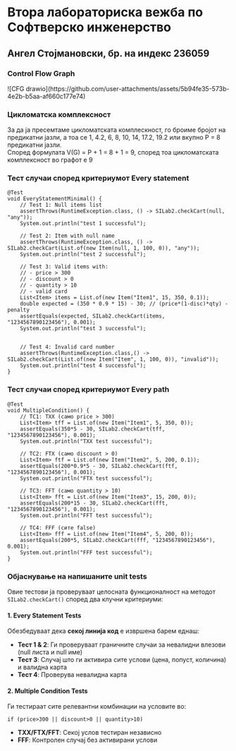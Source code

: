 # Втора лабораториска вежба по Софтверско инженерство
</hr>

<h2>Aнгел Стојмановски, бр. на индекс 236059</h2>
</hr>

<h3>Control Flow Graph</h3>
![CFG drawio](https://github.com/user-attachments/assets/5b94fe35-573b-4e2b-b5aa-af660c177e74)


<h3>Цикломатска комплексност</h3>
За да ја пресемтаме цикломатската комплескност, го броиме бројот на предикатни јазли, а тоа се 1, 4.2, 6, 8, 10, 14, 17.2, 19.2
или вкупно P = 8 предикатни јазли.<br> 
Според формулата V(G) = P + 1 = 8 + 1 = 9, според тоа цикломатската комплексност во графот е 9

<h3>Тест случаи според критериумот Every statement</h3>

    @Test
    void EveryStatementMinimal() {
        // Test 1: Null items list
        assertThrows(RuntimeException.class, () -> SILab2.checkCart(null, "any"));
        System.out.println("test 1 successful");

        // Test 2: Item with null name
        assertThrows(RuntimeException.class, () -> SILab2.checkCart(List.of(new Item(null, 1, 100, 0)), "any"));
        System.out.println("test 2 successful");

        // Test 3: Valid items with:
        // - price > 300
        // - discount > 0
        // - quantity > 10
        // - valid card
        List<Item> items = List.of(new Item("Item1", 15, 350, 0.1));
        double expected = (350 * 0.9 * 15) - 30; // (price*(1-disc)*qty) - penalty
        assertEquals(expected, SILab2.checkCart(items, "1234567890123456"), 0.001);
        System.out.println("test 3 successful");


        // Test 4: Invalid card number
        assertThrows(RuntimeException.class,() -> SILab2.checkCart(List.of(new Item("Item", 1, 100, 0)), "invalid"));
        System.out.println("test 4 successful");
    }


<h3>Тест случаи според критериумот Every path</h3>

    @Test
    void MultipleCondition() {
        // TC1: TXX (само price > 300)
        List<Item> tff = List.of(new Item("Item1", 5, 350, 0));
        assertEquals(350*5 - 30, SILab2.checkCart(tff, "1234567890123456"), 0.001);
        System.out.println("TXX test successful");

        // TC2: FTX (само discount > 0)
        List<Item> ftf = List.of(new Item("Item2", 5, 200, 0.1));
        assertEquals(200*0.9*5 - 30, SILab2.checkCart(ftf, "1234567890123456"), 0.001);
        System.out.println("FTX test successful");

        // TC3: FFT (само quantity > 10)
        List<Item> fft = List.of(new Item("Item3", 15, 200, 0));
        assertEquals(200*15 - 30, SILab2.checkCart(fft, "1234567890123456"), 0.001);
        System.out.println("FFT test successful");

        // TC4: FFF (сите false)
        List<Item> fff = List.of(new Item("Item4", 5, 200, 0));
        assertEquals(200*5, SILab2.checkCart(fff, "1234567890123456"), 0.001);
        System.out.println("FFF test successful");
    }    

<h3>Објаснување на напишаните unit tests</h3><p>Овие тестови ја проверуваат целосната функционалност на методот <code>SILab2.checkCart()</code> според два клучни критериуми:</p><h4>1. Every Statement Tests</h4> <p>Обезбедуваат дека <strong>секој линија код</strong> е извршена барем еднаш:</p> <ul> <li><strong>Тест 1 & 2</strong>: Ги проверуваат граничните случаи за невалидни влезови (null листа и null име)</li> <li><strong>Тест 3</strong>: Случај што ги активира сите услови (цена, попуст, количина) и валидна карта</li> <li><strong>Тест 4</strong>: Проверува невалидна карта</li> </ul><h4>2. Multiple Condition Tests</h4> <p>Ги тестираат сите релевантни комбинации на условите во:</p> <pre><code>if (price>300 || discount>0 || quantity>10)</code></pre> <ul> <li><strong>TXX/FTX/FFT</strong>: Секој услов тестиран независно</li> <li><strong>FFF</strong>: Контролен случај без активирани услови</li> </ul>
